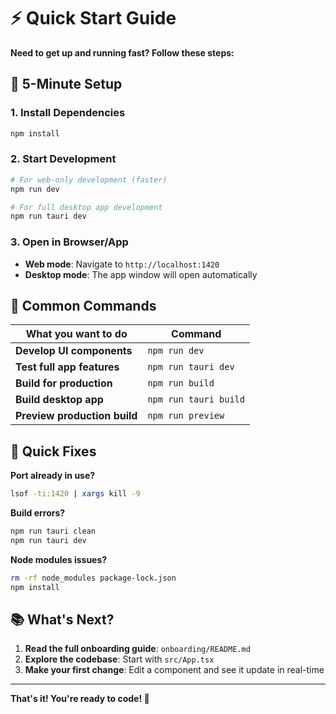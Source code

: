 # ⚡ Quick Start Guide

**Need to get up and running fast? Follow these steps:**

## 🚀 5-Minute Setup

### 1. **Install Dependencies**
```bash
npm install
```

### 2. **Start Development**
```bash
# For web-only development (faster)
npm run dev

# For full desktop app development
npm run tauri dev
```

### 3. **Open in Browser/App**
- **Web mode**: Navigate to `http://localhost:1420`
- **Desktop mode**: The app window will open automatically

## 🔧 Common Commands

| What you want to do | Command |
|---------------------|---------|
| **Develop UI components** | `npm run dev` |
| **Test full app features** | `npm run tauri dev` |
| **Build for production** | `npm run build` |
| **Build desktop app** | `npm run tauri build` |
| **Preview production build** | `npm run preview` |

## 🐛 Quick Fixes

**Port already in use?**
```bash
lsof -ti:1420 | xargs kill -9
```

**Build errors?**
```bash
npm run tauri clean
npm run tauri dev
```

**Node modules issues?**
```bash
rm -rf node_modules package-lock.json
npm install
```

## 📚 What's Next?

1. **Read the full onboarding guide**: `onboarding/README.md`
2. **Explore the codebase**: Start with `src/App.tsx`
3. **Make your first change**: Edit a component and see it update in real-time

---

**That's it! You're ready to code! 🎉**
